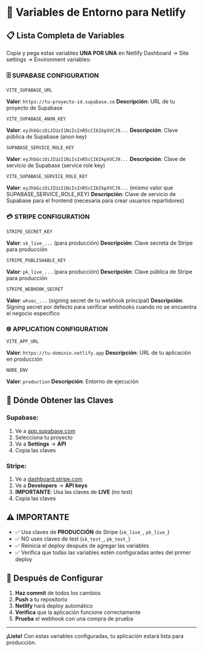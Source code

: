 # 🔑 Variables de Entorno para Netlify

## 📋 Lista Completa de Variables

Copia y pega estas variables **UNA POR UNA** en Netlify Dashboard → Site settings → Environment variables:

### 🗄️ **SUPABASE CONFIGURATION**

```
VITE_SUPABASE_URL
```
**Valor**: `https://tu-proyecto-id.supabase.co`
**Descripción**: URL de tu proyecto de Supabase

```
VITE_SUPABASE_ANON_KEY
```
**Valor**: `eyJhbGciOiJIUzI1NiIsInR5cCI6IkpXVCJ9...`
**Descripción**: Clave pública de Supabase (anon key)

```
SUPABASE_SERVICE_ROLE_KEY
```
**Valor**: `eyJhbGciOiJIUzI1NiIsInR5cCI6IkpXVCJ9...`
**Descripción**: Clave de servicio de Supabase (service role key)

```
VITE_SUPABASE_SERVICE_ROLE_KEY
```
**Valor**: `eyJhbGciOiJIUzI1NiIsInR5cCI6IkpXVCJ9...` (mismo valor que SUPABASE_SERVICE_ROLE_KEY)
**Descripción**: Clave de servicio de Supabase para el frontend (necesaria para crear usuarios repartidores)

### 💳 **STRIPE CONFIGURATION**

```
STRIPE_SECRET_KEY
```
**Valor**: `sk_live_...` (para producción)
**Descripción**: Clave secreta de Stripe para producción

```
STRIPE_PUBLISHABLE_KEY
```
**Valor**: `pk_live_...` (para producción)
**Descripción**: Clave pública de Stripe para producción

```
STRIPE_WEBHOOK_SECRET
```
**Valor**: `whsec_...` (signing secret de tu webhook principal)
**Descripción**: Signing secret por defecto para verificar webhooks cuando no se encuentra el negocio específico

### 🌐 **APPLICATION CONFIGURATION**

```
VITE_APP_URL
```
**Valor**: `https://tu-dominio.netlify.app`
**Descripción**: URL de tu aplicación en producción

```
NODE_ENV
```
**Valor**: `production`
**Descripción**: Entorno de ejecución

## 📍 **Dónde Obtener las Claves**

### **Supabase:**
1. Ve a [app.supabase.com](https://app.supabase.com)
2. Selecciona tu proyecto
3. Ve a **Settings** → **API**
4. Copia las claves

### **Stripe:**
1. Ve a [dashboard.stripe.com](https://dashboard.stripe.com)
2. Ve a **Developers** → **API keys**
3. **IMPORTANTE**: Usa las claves de **LIVE** (no test)
4. Copia las claves

## ⚠️ **IMPORTANTE**

- ✅ Usa claves de **PRODUCCIÓN** de Stripe (`sk_live_`, `pk_live_`)
- ✅ NO uses claves de test (`sk_test_`, `pk_test_`)
- ✅ Reinicia el deploy después de agregar las variables
- ✅ Verifica que todas las variables estén configuradas antes del primer deploy

## 🔄 **Después de Configurar**

1. **Haz commit** de todos los cambios
2. **Push** a tu repositorio
3. **Netlify** hará deploy automático
4. **Verifica** que la aplicación funcione correctamente
5. **Prueba** el webhook con una compra de prueba

---

**¡Listo!** Con estas variables configuradas, tu aplicación estará lista para producción.
